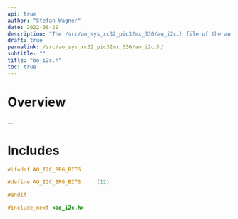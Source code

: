 ```yaml
---
api: true
author: "Stefan Wagner"
date: 2022-08-29
description: "The /src/ao_sys_xc32_pic32mx_330/ao_i2c.h file of the ao real-time operating system."
draft: true
permalink: /src/ao_sys_xc32_pic32mx_330/ao_i2c.h/ 
subtitle: ""
title: "ao_i2c.h"
toc: true
---
```


# Overview

...

# Includes

```c
#ifndef AO_I2C_BRG_BITS

#define AO_I2C_BRG_BITS     (12)

#endif

#include_next <ao_i2c.h>

```
